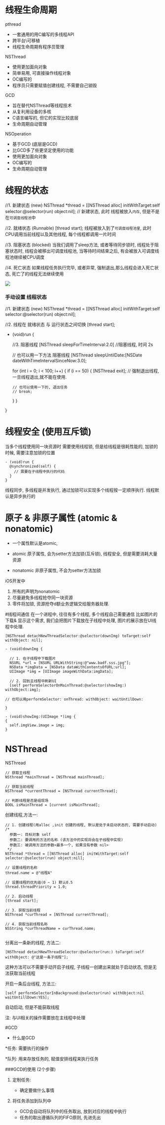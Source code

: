 # 线程生命周期
pthread 

  * 一套通用的用C编写的多线程API
  * 跨平台\可移植
  * 线程生命周期有程序员管理
  
NSThread

  * 使用更加面向对象
  * 简单易用, 可直接操作线程对象
  * OC编写的
  * 程序员只需要赋值创建线程, 不需要自己销毁
  
GCD

  * 旨在替代NSThread等线程技术
  * 从复利用设备的多核
  * C语言编写的, 但它的实现比较底层
  * 生命周期自动管理
  
NSOperation

  * 基于GCD (底层是GCD)
  * 比GCD多了些更坚定使用的功能
  * 使用更加面向对象
  * OC编写的
  * 生命周期自动管理
  
# 线程的状态

//1. 新建状态 (new)
NSThread *thread = [[NSThread alloc] initWithTarget:self selector:@selector(run) object:nil];
// 新建状态, 此时 线程被放入`内存`, 但是不是在`可调度线程池`中

//2. 就绪状态 (Runnable)
[thread start];
线程被放入到了`可调度线程池里`, 此时CPU调用当前线程以及其他线程, 每个线程都调用一片时间

//3. 阻塞状态 (blocked)
当我们调用了sleep方法, 或者等待同步锁时, 线程处于阻塞状态时, 线程会被移出可调度线程池, 当等待时间结束之后, 有会被放入可调度线程池继续被CPU调度

//4. 死亡状态
如果线程任务执行完毕, 或者异常, 强制退出,那么线程会进入死亡状态, 死亡了的线程无法继续使用

![](/assets/Snip20170324_1.png)

### 手动设置 线程状态

//1. 新建状态 (new)
NSThread *thread = [[NSThread alloc] initWithTarget:self selector:@selector(run) object:nil];

//2. 线程在 就绪状态 与 运行状态之间切换
[thread start];

- (void)run {

  //3. 阻塞线程
  [NSThread sleepForTimeInterval:2.0] //阻塞线程, 时间 2s
  
  // 也可以用一下方法 阻塞线程
  [NSThread sleepUntilDate:[NSDate dateWithTimeIntervalSinceNow:3.0];
  
  for (int i = 0; i < 100; i++) {
    if (i == 50) {
      [NSThread exit];   // 强制退出线程, 一旦线程退出,就不能在使用.
      
      // 也可以使用一下的, 退出任务
      // break;
    }
  }
  
}

# 线程安全 (使用互斥锁)
当多个线程使用同一块资源时 需要使用线程锁, 但是给线程是很耗性能的, 加锁的时候, 需要注意加锁的位置

```
- (void)run {
  @synchronized(self) {
    // 需要在子线程中执行的代码
  }
}
```

线程同步, 多线程是并发执行, 通过加锁可以实现多个线程按一定顺序执行. 线程默认是异步执行的

# 原子 & 非原子属性 (atomic & nonatomic)

* 一个属性默认是atomic,

* atomic 原子属性, 会为setter方法加锁(互斥锁), 线程安全, 但是需要消耗大量资源

* nonatomic 非原子属性, 不会为setter方法加锁

iOS开发中
1. 所有的声明为nonatomic
2. 尽量避免多线程抢夺同一块资源
3. 零件将加锁, 资源抢夺d额业务逻辑交给服务器处理.

#线程间通信
在一个进程中, 往往有多个线程, 多个线程自己需要通信
比如图片的下载& 显示这个需求, 我们会把图片下载放在子线程中处理, 图片的展示放在UI线程中处理.

```
[NSThread detachNewThreadSelector:@selector(downImg) toTarget:self withObject: nil];

- (void)downImg {

  // 1. 在子线程中下载图片
  NSURL *url = [NSURL URLWithString:@"www.badf.sss.jpg"];
  NSData *imgData = [NSData dataWithContentsOfURL:url];
  UIImage *img = [UIImage imageWithData:imgData];
  
  // 2. 回到主线程中刷新UI
  [self performSelectorOnMainThread:@selector(showImg:) withObject:img];
    
// 也可以用performSelector: onThread: withObject: waitUntilDown:
  
}

- (void)showImg:(UIImage *)img {
{
  self.imgView.image = img;
}
```


# NSThread
NSThread 

```
// 获取主线程
NSthread *mainThread = [NSThread mainThread];

// 获取当前线程
NSThread *currentThread = [NSThread currentThread];

// 判断线程是否是组现场
BOOL isMainThread = [current isMainThread];
```

创建线程,方法一:
```
// 1. 创建线程(用alloc ,init 创建的线程, 默认是处于未启动状态的, 需要手动启动)
/*
  参数一: 目标对象 self
  参数二: 要调用的方法的名称 (该方法中的实现将会在子线程中实现)
  参数三: 被调用方法的参数<最多一个, 如果没有参数 nil>
 */
NSThread *thread = [[NSThread alloc] initWithTarget:self selector:@selector(run) object:nil];

// 设置线程的名称
thread.name = @"线程A"

// 设置线程的优先级(0 ~ 1) 默认0.5
thread.threadPriority = 1.0;

// 2. 启动线程
[thread start];

// 3. 获取当前线程
NSThread *curThread = [NSThread currentThread];

// 4. 获取当前线程名称
NSString *curThreadName = curThread.name;
  
```

分离出一条新的线程, 方法二:
```
[NSThread detachNewThreadSelector:@selector(run:) toTarget:self withObject: @"这是一条子线程"];
```
这种方法可以不需要手动开启子线程, 子线程一创建出来就处于启动状态,
但是无法获取当前线程


开启一条后台线程, 方法三:
```
[self performSelectorInBackground:@selector(run) withObject:nil waitUntillDown:YES];
```
自动启动, 但是不能获取线程

注: 与UI相关的操作需要放在主线程中处理

#GCD
* 什么是GCD

*任务: 需要执行的操作

*队列: 用来存放任务的, 赋值安排线程来执行任务

###GCD的使用 (2个步骤)
1. 定制任务: 
    * 确定要做什么事情

2. 将任务添加到队列中
    * GCD会自动将队列中的任务取出, 放到对应的线程中执行
    * 任务的取出遵循队列的FIFO原则, 先进先出



<br />
<br />
<br />


